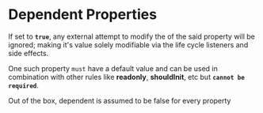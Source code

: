 # Dependent Properties

If set to **`true`**, any external attempt to modify the of the said property will be ignored; making it's value solely modifiable via the life cycle listeners and side effects.

One such property `must` have a default value and can be used in combination with other rules like **readonly**, **shouldInit**, etc but **`cannot be required`**.

Out of the box, dependent is assumed to be false for every property
